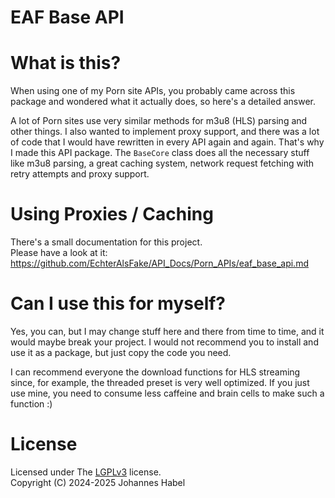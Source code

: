 # EAF Base API

# What is this?
When using one of my Porn site APIs, you probably came across this package and wondered what it actually does, so here's
a detailed answer. 

A lot of Porn sites use very similar methods for m3u8 (HLS) parsing and other things. I also wanted to implement proxy
support, and there was a lot of code that I would have rewritten in every API again and again. That's why I made this API
package. The `BaseCore` class does all the necessary stuff like m3u8 parsing, a great caching system, network request
fetching with retry attempts and proxy support.

# Using Proxies / Caching
There's a small documentation for this project.
<br>Please have a look at it: https://github.com/EchterAlsFake/API_Docs/Porn_APIs/eaf_base_api.md


# Can I use this for myself?
Yes, you can, but I may change stuff here and there from time to time, and it would maybe break your project.
I would not recommend you to install and use it as a package, but just copy the code you need.

I can recommend everyone the download functions for HLS streaming since, for example, the threaded preset is very well 
optimized. If you just use mine, you need to consume less caffeine and brain cells to make such a function :)


# License
Licensed under The [LGPLv3](https://www.gnu.org/licenses/lgpl-3.0.en.html) license.
<br>Copyright (C) 2024-2025 Johannes Habel
